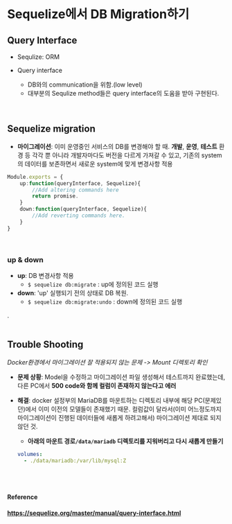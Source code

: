 # Sequelize에서 DB Migration하기

## Query Interface

* Sequlize: ORM

* Query interface
  * DB와의 communication을 위함.(low level)
  * 대부분의 Sequlize method들은 query interface의 도움을 받아 구현된다.

<br>

## Sequelize migration
* **마이그레이션**: 이미 운영중인 서비스의 DB를 변경해야 할 때. **개발**, **운영**, **테스트** 환경 등 각각 뿐 아니라 개발자마다도 버전을 다르게 가져갈 수 있고, 기존의 system의 데이터를 보존하면서 새로운 system에 맞게 변경사항 적용

```typescript
Module.exports = {
	up:function(queryInterface, Sequelize){
		//Add altering commands here
		return promise.
	}
	down:function(queryInterface, Sequelize){
		//Add reverting commands here.
	}
}
```

<br>

### up & down
* **up**: DB 변경사항 적용
  * `$ sequelize db:migrate` : up에 정의된 코드 실행
* **down**: 'up' 실행되기 전의 상태로 DB 복원.
  * `$ sequelize db:migrate:undo` : down에 정의된 코드 실행

.<br><br>

## Trouble Shooting

*Docker환경에서 마이그레이션 잘 적용되지 않는 문제 -> Mount 디렉토리 확인*

* **문제 상황**: Model을 수정하고 마이그레이션 파일 생성해서 테스트까지 완료했는데, 다른 PC에서 **500 code와 함께 컬럼이 존재하지 않는다고 에러**

* **해결**: docker 설정부의 MariaDB를 마운트하는 디렉토리 내부에 해당 PC(문제있던)에서 이미 이전의 모델들이 존재했기 때문. 컬럼값이 달라서(이미 어느정도까지 마이그레이션이 진행된 데이터들에 새롭게 하려고해서) 마이그레이션 제대로 되지 않던 것.

  * **아래의 마운트 경로`/data/mariadb` 디렉토리를 지워버리고 다시 새롭게 만들기**

  ```yaml
  volumes:
    - ./data/mariadb:/var/lib/mysql:Z
  ```

<br><br>

#### Reference

#### https://sequelize.org/master/manual/query-interface.html